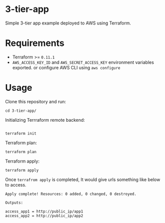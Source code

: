 # 3-tier-app
Simple 3-tier app example deployed to AWS using Terraform.

# Requirements
- Terraform >= `0.11.1`
- `AWS_ACCESS_KEY_ID` and `AWS_SECRET_ACCESS_KEY` environment variables exported. or configure AWS CLI using `aws configure`

# Usage
Clone this repository and run:

```
cd 3-tier-app/

```

Initializing Terrraform remote backend:
```

terraform init

```

Terraform plan:
```
terraform plan
```

Terraform apply:
```
terraform apply
```

Once `terrafrom apply` is completed, It would give urls something like below to access.

```
Apply complete! Resources: 0 added, 0 changed, 0 destroyed.

Outputs:

access_app1 = http://public_ip/app1
access_app2 = http://public_ip/app2
```